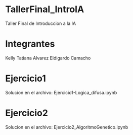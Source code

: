 # TallerFinal_IntroIA
Taller Final de Introduccion a la IA

# Integrantes
Kelly Tatiana Alvarez
Eldigardo Camacho

# Ejercicio1
Solucion en el archivo: Ejercicio1-Logica_difusa.ipynb

# Ejercicio2
Solucion en el archivo: Ejercicio2_AlgoritmoGenetico.ipynb

